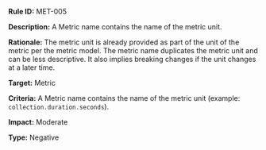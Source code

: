 **Rule ID:** MET-005

**Description:** A Metric name contains the name of the metric unit.

**Rationale:** The metric unit is already provided as part of the unit of the metric per the metric model. The metric name duplicates the metric unit and can be less descriptive. It also implies breaking changes if the unit changes at a later time.

**Target:** Metric

**Criteria:** A Metric name contains the name of the metric unit (example: `collection.duration.seconds`).

**Impact:** Moderate

**Type:** Negative